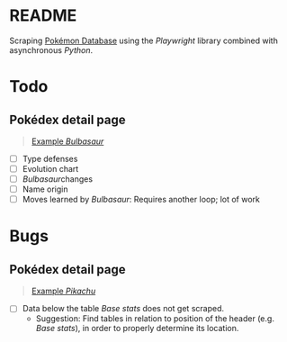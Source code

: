 # README

Scraping [Pokémon Database](https://pokemondb.net/) using the *Playwright* library combined with asynchronous *Python*.

# Todo

## Pokédex detail page

> [Example *Bulbasaur*](https://pokemondb.net/pokedex/bulbasaur)

- [ ] Type defenses
- [ ] Evolution chart
- [ ] *Bulbasaur*changes
- [ ] Name origin
- [ ] Moves learned by *Bulbasaur*: Requires another loop; lot of work

# Bugs

## Pokédex detail page

> [Example *Pikachu*](https://pokemondb.net/pokedex/pikachu)

- [ ] Data below the table *Base stats* does not get scraped.
  - Suggestion: Find tables in relation to position of the header (e.g. *Base stats*), in order to properly determine its location.
